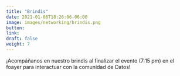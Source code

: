 ```yaml
---
title: "Brindis"
date: 2021-01-06T18:26:06-06:00
image: images/networking/brindis.png
button: 
link: 
draft: false
weight: 7
---
```


¡Acompáñanos en nuestro brindis al finalizar el evento (7:15 pm) en el foayer para interactuar con la comunidad de Datos!